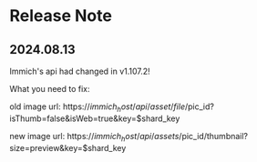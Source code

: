 # Release Note

## 2024.08.13
Immich's api had changed in v1.107.2!

What you need to fix:

old image url: https://$immich_host/api/asset/file/$pic_id?isThumb=false&isWeb=true&key=$shard_key

new image url: https://$immich_host/api/assets/$pic_id/thumbnail?size=preview&key=$shard_key
